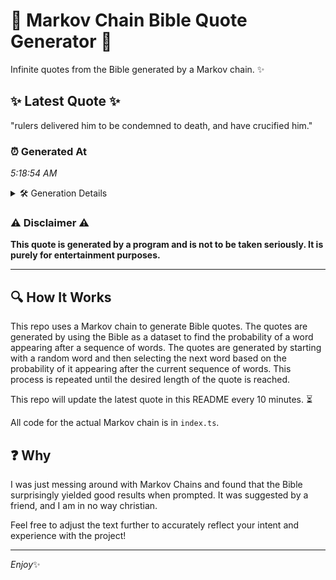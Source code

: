 # 📖 Markov Chain Bible Quote Generator 📖

Infinite quotes from the Bible generated by a Markov chain. ✨

## ✨ Latest Quote ✨
"rulers delivered him to be condemned to death, and have crucified him."

### ⏰ Generated At
*5:18:54 AM*

<details>
    <summary>🛠️ Generation Details</summary>
    <p>
        <strong>🌱 Seed:</strong> rulers<br>
        <strong>🔄 Iterations:</strong> 11<br>
        <strong>📜 Context History:</strong><br>[ rulers ]: delivered<br>[ rulers, delivered ]: him<br>[ rulers, delivered, him ]: to<br>[ rulers, delivered, him, to ]: be<br>[ rulers, delivered, him, to, be ]: condemned<br>[ rulers, delivered, him, to, be, condemned ]: to<br>[ delivered, him, to, be, condemned, to ]: death,<br>[ him, to, be, condemned, to, death, ]: and<br>[ to, be, condemned, to, death,, and ]: have<br>[ be, condemned, to, death,, and, have ]: crucified<br>[ condemned, to, death,, and, have, crucified ]: him.<br>
    </p>
</details>

### ⚠️ Disclaimer ⚠️
**This quote is generated by a program and is not to be taken seriously. It is purely for entertainment purposes.**

---

## 🔍 How It Works

This repo uses a Markov chain to generate Bible quotes. The quotes are generated by using the Bible as a dataset to find the probability of a word appearing after a sequence of words. The quotes are generated by starting with a random word and then selecting the next word based on the probability of it appearing after the current sequence of words. This process is repeated until the desired length of the quote is reached.

This repo will update the latest quote in this README every 10 minutes. ⏳

All code for the actual Markov chain is in `index.ts`.

## ❓ Why

I was just messing around with Markov Chains and found that the Bible surprisingly yielded good results when prompted. 
It was suggested by a friend, and I am in no way christian.

Feel free to adjust the text further to accurately reflect your intent and experience with the project!

---

*Enjoy*✨
